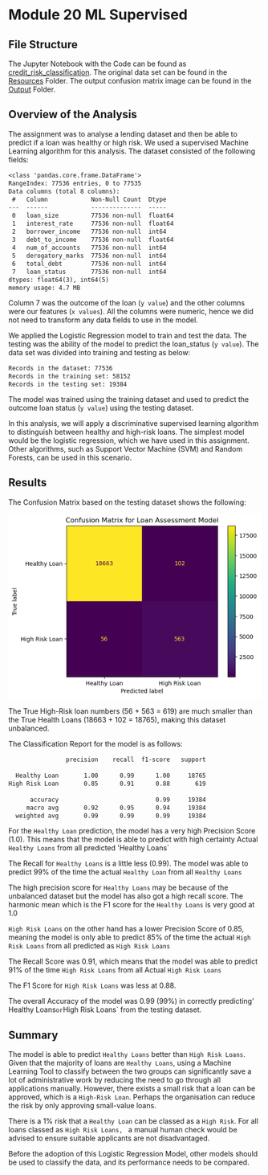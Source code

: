 # Module 20 ML Supervised

## File Structure

The Jupyter Notebook with the Code can be found as [credit_risk_classification](credit_risk_classification.ipynb). The original data set can be found in the [Resources](Resources) Folder. The output confusion matrix image can be found in the [Output](Output) Folder.

## Overview of the Analysis

The assignment was to analyse a lending dataset and then be able to predict if a loan was healthy or high risk.  We used a supervised Machine Learning algorithm for this analysis. The dataset consisted of the following fields:
```
<class 'pandas.core.frame.DataFrame'>
RangeIndex: 77536 entries, 0 to 77535
Data columns (total 8 columns):
 #   Column            Non-Null Count  Dtype  
---  ------            --------------  -----  
 0   loan_size         77536 non-null  float64
 1   interest_rate     77536 non-null  float64
 2   borrower_income   77536 non-null  int64  
 3   debt_to_income    77536 non-null  float64
 4   num_of_accounts   77536 non-null  int64  
 5   derogatory_marks  77536 non-null  int64  
 6   total_debt        77536 non-null  int64  
 7   loan_status       77536 non-null  int64  
dtypes: float64(3), int64(5)
memory usage: 4.7 MB
```

Column 7 was the outcome of the loan (`y value`) and the other columns were our features (`x values`).  All the columns were numeric, hence we did not need to transform any data fields to use in the model.

We applied the Logistic Regression model to train and test the data. The testing was the ability of the model to predict the loan_status (`y value`). The data set was divided into training and testing as below:

```
Records in the dataset: 77536
Records in the training set: 58152
Records in the testing set: 19384
```

The model was trained using the training dataset and used to predict the outcome loan status (`y value`) using the testing dataset.

In this analysis, we will apply a discriminative supervised learning algorithm to distinguish between healthy and high-risk loans. The simplest model would be the logistic regression, which we have used in this assignment. Other algorithms, such as Support Vector Machine (SVM) and Random Forests, can be used in this scenario.

## Results

The Confusion Matrix based on the testing dataset shows the following:

![Confusion Matrix](Output/confusion_matrix.png)

The True High-Risk loan numbers (56 + 563 = 619) are much smaller than the True Health Loans (18663 + 102 = 18765), making this dataset unbalanced.

The Classification Report for the model is as follows:

```
                precision    recall  f1-score   support

  Healthy Loan       1.00      0.99      1.00     18765
High Risk Loan       0.85      0.91      0.88       619

      accuracy                           0.99     19384
     macro avg       0.92      0.95      0.94     19384
  weighted avg       0.99      0.99      0.99     19384
```

For the `Healthy Loan` prediction, the model has a very high Precision Score (1.0). This means that the model is able to predict with high certainty Actual `Healthy Loans` from all predicted 'Healthy Loans`

The Recall for `Healthy Loans` is a little less (0.99). The model was able to predict 99% of the time the actual `Healthy Loan` from all `Healthy Loans`

The high precision score for `Healthy Loans` may be because of the unbalanced dataset but the model has also got a high recall score.  The harmonic mean which is the F1 score for the `Healthy Loans` is very good at 1.0

`High Risk Loans` on the other hand has a lower Precision Score of 0.85, meaning the model is only able to predict 85% of the time the actual `High Risk Loans` from all predicted as `High Risk Loans`

The Recall Score was 0.91, which means that the model was able to predict 91% of the time `High Risk Loans` from all Actual `High Risk Loans`

The F1 Score for `High Risk Loans` was less at 0.88.

The overall Accuracy of the model was 0.99 (99%) in correctly predicting' Healthy Loans` or `High Risk Loans` from the testing dataset.


## Summary

The model is able to predict `Healthy Loans` better than `High Risk Loans`. Given that the majority of loans are `Healthy Loans`, using a Machine Learning Tool to classify between the two groups can significantly save a lot of administrative work by reducing the need to go through all applications manually. However, there exists a small risk that a loan can be approved, which is a `High-Risk Loan`. Perhaps the organisation can reduce the risk by only approving small-value loans. 

There is a 1% risk that a `Healthy Loan` can be classed as a `High Risk`. For all loans classed as `High Risk Loans, ` a manual human check would be advised to ensure suitable applicants are not disadvantaged.

Before the adoption of this Logistic Regression Model, other models should be used to classify the data, and its performance needs to be compared. 
